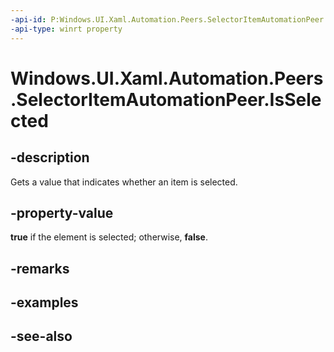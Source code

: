 ```yaml
---
-api-id: P:Windows.UI.Xaml.Automation.Peers.SelectorItemAutomationPeer.IsSelected
-api-type: winrt property
---
```


<!-- Property syntax
public bool IsSelected { get; }
-->

# Windows.UI.Xaml.Automation.Peers.SelectorItemAutomationPeer.IsSelected

## -description
Gets a value that indicates whether an item is selected.



## -property-value
**true** if the element is selected; otherwise, **false**.

## -remarks

## -examples

## -see-also

